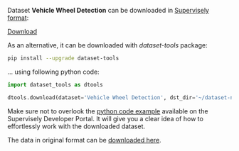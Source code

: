 Dataset **Vehicle Wheel Detection** can be downloaded in [Supervisely format](https://developer.supervisely.com/api-references/supervisely-annotation-json-format):

 [Download](https://assets.supervisely.com/supervisely-supervisely-assets-public/teams_storage/R/3/6n/cZtOyelhbk60jgXKuN319bo9mYiRMnCoQcfevxQN21ErJemYfMNSJCllyLSBlbM794fN53jhv3LnWvoFsG4s5rJGjDr8xxOWEPocB9lh4eB1IwgAGmmmLxs9RDi4.tar)

As an alternative, it can be downloaded with *dataset-tools* package:
``` bash
pip install --upgrade dataset-tools
```

... using following python code:
``` python
import dataset_tools as dtools

dtools.download(dataset='Vehicle Wheel Detection', dst_dir='~/dataset-ninja/')
```
Make sure not to overlook the [python code example](https://developer.supervisely.com/getting-started/python-sdk-tutorials/iterate-over-a-local-project) available on the Supervisely Developer Portal. It will give you a clear idea of how to effortlessly work with the downloaded dataset.

The data in original format can be [downloaded here](https://www.kaggle.com/datasets/dataclusterlabs/vehicle-wheel-detection/download?datasetVersionNumber=1).